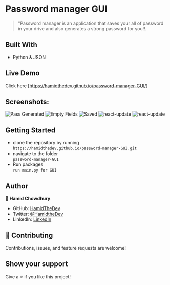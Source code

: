 # Password manager GUI

> "Password manager is an application that saves your all of password in your drive and also generates a strong password for you!!.

## Built With

- Python & JSON

## Live Demo

Click here [https://hamidthedev.github.io/password-manager-GUI/]

## Screenshots:

![Pass Generated](https://github.com/HamidTheDev/password-manager-GUI/blob/main/screenshot/empy.png)
![Empty Fields](https://github.com/HamidTheDev/password-manager-GUI/blob/main/screenshot/no-record.png)
![Saved](https://github.com/HamidTheDev/password-manager-GUI/blob/main/screenshot/generate.png)
![react-update](https://github.com/HamidTheDev/password-manager-GUI/blob/main/screenshot/found.png)
![react-update](https://github.com/HamidTheDev/password-manager-GUI/blob/main/screenshot/saved.png)

## Getting Started

- clone the repository by running\
   `https://hamidthedev.github.io/password-manager-GUI.git`  
- navigate to the folder\
   `password-manager-GUI`
- Run packages\
   `run main.py for GUI`
  

## Author

👤 **Hamid Chowdhury**

- GitHub: [HamidTheDev](https://github.com/hamidthedev)
- Twitter: [@HamidtheDev](https://twitter.com/hamidthedev)
- LinkedIn: [LinkedIn](https://www.linkedin.com/in/hamidthedev/)

## :handshake: Contributing

Contributions, issues, and feature requests are welcome!

## Show your support

Give a :star:️ if you like this project!
